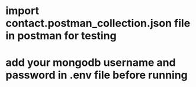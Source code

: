 # import contact.postman_collection.json file in postman for testing

# add your mongodb username and password in .env file before running
